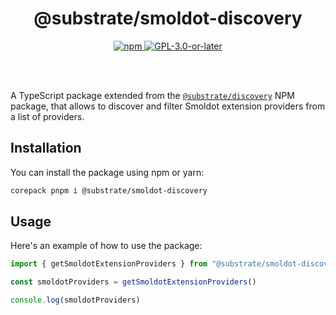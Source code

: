 <br /><br />

<div align="center">
  <h1 align="center">@substrate/smoldot-discovery</h1>
  <p align="center">
    <a href="https://www.npmjs.com/package/@substrate/smoldot-discovery">
      <img alt="npm" src="https://img.shields.io/npm/v/@substrate/smoldot-discovery" />
    </a>
    <a href="https://github.com/paritytech/substrate-connect/blob/master/LICENSE">
      <img alt="GPL-3.0-or-later" src="https://img.shields.io/npm/l/@substrate/smoldot-discovery" />
    </a>
  </p>
</div>

<br /><br />

A TypeScript package extended from the [`@substrate/discovery`](../discovery/README.md) NPM package, that allows to discover and filter Smoldot extension providers from a list of providers.

## Installation

You can install the package using npm or yarn:

```sh
corepack pnpm i @substrate/smoldot-discovery
```

## Usage

Here's an example of how to use the package:

```ts
import { getSmoldotExtensionProviders } from "@substrate/smoldot-discovery"

const smoldotProviders = getSmoldotExtensionProviders()

console.log(smoldotProviders)
```
